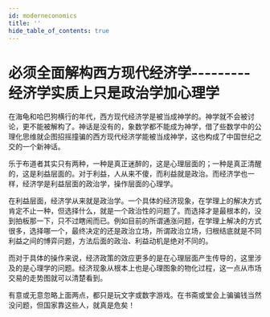 ```yaml
---
id: moderneconomics
title: ''
hide_table_of_contents: true
---
```


# 必须全面解构西方现代经济学---------经济学实质上只是政治学加心理学

在海龟和哈巴狗横行的年代，西方现代经济学是被当成神学的。神学就不会被讨论，更不能被解构了。神话是没有的，象数学都不能成为神学，借了些数学中的公理化思维就企图招摇撞骗的西方现代经济学能被当成神学，这也构成了中国世纪之交的一个新神话。

乐于布道者其实只有两种，一种是真正迷醉的，这是心理层面的；一种是真正清醒的，这是利益层面的。对于利益，人从来不傻，而利益就是政治。而经济学也一样，经济学是利益层面的政治学，操作层面的心理学。

在利益层面，经济学从来就是政治学。一个具体的经济现象，在学理上的解决方式肯定不止一种，但选择什么，就是一个政治性的问题了。而选择才是最根本的，没到拍板那一下，只不过瞎闹而已。例如目前的所谓通涨问题，在学理上解决的方式很多，选择哪一个，最终决定的还是政治立场，所谓政治立场，归根结底就是不同利益之间的博弈问题，方法后面的政治、利益动机是绝对不同的。

而对于具体的操作来说，经济政策的效应更多的是在心理层面产生传导的，这里涉及的是心理学的问题。经济现象从根本上也是心理图象的物化过程，这一点从市场交易的走势图就可以清楚看到。

有意或无意忽略上面两点，都只是玩文字或数字游戏。在书斋或堂会上骗骗钱当然没问题，但国家靠这些人，就真是危矣！